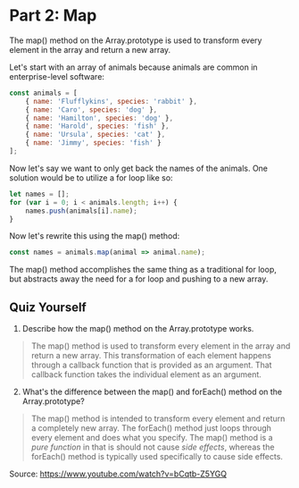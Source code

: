 # Part 2: Map #

The map() method on the Array.prototype is used to transform every element in the array and return a new array.

Let's start with an array of animals because animals are common in enterprise-level software:

```javascript
const animals = [
	{ name: 'Flufflykins', species: 'rabbit' },
	{ name: 'Caro', species: 'dog' },
	{ name: 'Hamilton', species: 'dog' },
	{ name: 'Harold', species: 'fish' },
	{ name: 'Ursula', species: 'cat' },
	{ name: 'Jimmy', species: 'fish' }
];
```

Now let's say we want to only get back the names of the animals. One solution would be to utilize a for loop like so:

```javascript
let names = [];
for (var i = 0; i < animals.length; i++) {
	names.push(animals[i].name);
}
```

Now let's rewrite this using the map() method:

```javascript
const names = animals.map(animal => animal.name);
```

The map() method accomplishes the same thing as a traditional for loop, but abstracts away the need for a for loop and pushing to a new array.


## Quiz Yourself ##

1. Describe how the map() method on the Array.prototype works.
> The map() method is used to transform every element in the array and return a new array. This transformation of each element happens through a callback function that is provided as an argument. That callback function takes the individual element as an argument.

2. What's the difference between the map() and forEach() method on the Array.prototype?
> The map() method is intended to transform every element and return a completely new array. The forEach() method just loops through every element and does what you specify. The map() method is a *pure function* in that is should not cause *side effects*, whereas the forEach() method is typically used specifically to cause side effects.

Source: https://www.youtube.com/watch?v=bCqtb-Z5YGQ
